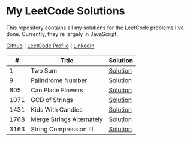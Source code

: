 # My LeetCode Solutions

This repository contains all my solutions for the LeetCode problems I've done. Currently, they're largely in JavaScript.

[Github](https://github.com/egarand) | [LeetCode Profile](https://leetcode.com/u/egarand/) | [LinkedIn](https://www.linkedin.com/in/erica-garand)

\#   | Title                     | Solution
-----|---------------------------|---
1    | Two Sum                   | [Solution](solutions/1.%20Two%20Sum/)
9    | Palindrome Number         | [Solution](solutions/9.%20Palindrome%20Number/)
605  | Can Place Flowers         | [Solution](solutions/605.%20Can%20Place%20Flowers/)
1071 | GCD of Strings            | [Solution](solutions/1071.%20GCD%20of%20Strings/)
1431 | Kids With Candies         | [Solution](solutions/1431.%20Kids%20With%20Candies/)
1768 | Merge Strings Alternately | [Solution](solutions/1768.%20Merge%20Strings%20Alternately/)
3163 | String Compression III    | [Solution](solutions/3163.%20String%20Compression%20III/)

